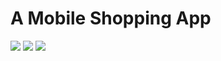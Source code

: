 # A Mobile Shopping App
![](https://img.shields.io/badge/Build-React-green)
![](https://img.shields.io/badge/Build-Redux-green)
![](https://img.shields.io/badge/Build-Redux--middleware-ff69b4)
